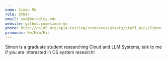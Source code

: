 ```yaml
---
name: Simon Mo
role: Other
email: xmo@berkeley.edu
website: github.com/simon-mo
photo: http://ds100.org/sp24-testing/resources/assets/staff_pics/Simon_Mo.png
pronouns: He/Him/His
---
```


Simon is a graduate student researching Cloud and LLM Systems, talk to me if you are interested in CS system research!
